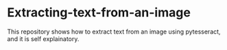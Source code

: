 # Extracting-text-from-an-image
This repository shows how to extract text from an image using pytesseract, and it is self explainatory.
